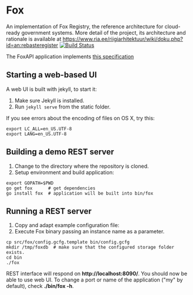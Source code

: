 # Fox
An implementation of Fox Registry, the reference architecture for cloud-ready government systems. More detail of the project, its architecture and rationale is available at https://www.ria.ee/riigiarhitektuur/wiki/doku.php?id=an:rebasteregister [![Build Status](https://travis-ci.org/e-gov/fox.svg?branch=master)](https://travis-ci.org/e-gov/fox)

The FoxAPI application implements [this specification](http://editor.swagger.io/#/?import=https:%2F%2Fraw.githubusercontent.com%2Fe-gov%2Ffox%2Fmaster%2Ftatic%2F_data%2FFoxAPI.yaml)

## Starting a web-based UI

A web UI is built with jekyll, to start it:

1. Make sure Jekyll is installed.
2. Run `jekyll serve` from the static folder.

If you see errors about the encoding of files on OS X, try this:

```
export LC_ALL=en_US.UTF-8
export LANG=en_US.UTF-8
```

## Building a demo REST server

1. Change to the directory where the repository is cloned.
2. Setup environment and build application:

```
export GOPATH=$PWD
go get fox      # get dependencies
go install fox  # application will be built into bin/fox
```

## Running a REST server

1. Copy and adapt example configuration file:
2. Execute Fox binary passing an instance name as a parameter.

```
cp src/fox/config.gcfg.template bin/config.gcfg
mkdir /tmp/foxdb  # make sure that the configured storage folder exists.
cd bin
./fox
```

REST interface will respond on **http://localhost:8090/**. You should now be able to use web UI.
To change a port or name of the application ("my" by default), check **./bin/fox -h**.
